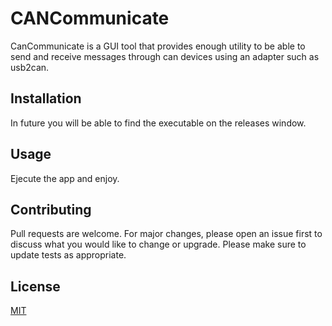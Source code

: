 # CANCommunicate
CanCommunicate is a GUI tool that provides enough utility to be able to send and receive messages through can devices using an adapter such as usb2can.
## Installation
In future you will be able to find the executable on the releases window.
## Usage
Ejecute the app and enjoy.
## Contributing 
Pull requests are welcome. For major changes, please open an issue first to discuss what you would like to change or upgrade.
Please make sure to update tests as appropriate.

## License
[MIT](https://choosealicense.com/licenses/mit/)
